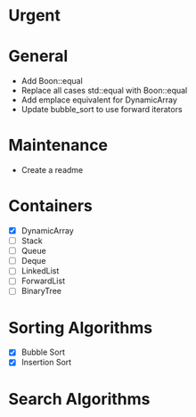 # Urgent

# General
* Add Boon::equal
* Replace all cases std\::equal with Boon::equal
* Add emplace equivalent for DynamicArray
* Update bubble_sort to use forward iterators

# Maintenance
* Create a readme

# Containers
- [x] DynamicArray
- [ ] Stack
- [ ] Queue
- [ ] Deque
- [ ] LinkedList
- [ ] ForwardList
- [ ] BinaryTree

# Sorting Algorithms
- [x] Bubble Sort
- [x] Insertion Sort

# Search Algorithms
